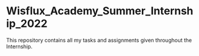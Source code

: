 # Wisflux_Academy_Summer_Internship_2022
This repository contains all my tasks and assignments given throughout the Internship.
